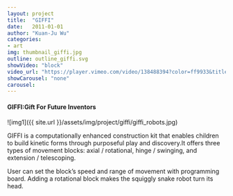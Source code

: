 ```yaml
---
layout: project
title:  "GIFFI"
date:   2011-01-01
author: "Kuan-Ju Wu"
categories:
- art
img: thumbnail_giffi.jpg
outline: outline_giffi.svg
showVideo: "block"
video_url: "https://player.vimeo.com/video/138488394?color=ff9933&title=0&byline=0&portrait=0"
showCarousel: "none"
carousel:
---
```

#### GIFFI:Gift For Future Inventors ####

![img1]({{ site.url }}/assets/img/project/giffi/giffi_robots.jpg)

GIFFI is a computationally enhanced construction kit that enables children to build kinetic forms through purposeful play and discovery.It offers three types of movement blocks: axial / rotational, hinge / swinging, and extension / telescoping.

User can set the block’s speed and range of movement with programming board. Adding a rotational block makes the squiggly snake robot turn its head.
